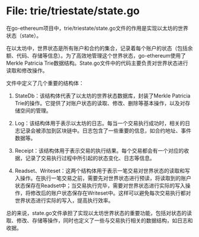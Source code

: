 # File: trie/triestate/state.go

在go-ethereum项目中，trie/triestate/state.go文件的作用是实现以太坊的世界状态（state）。

在以太坊中，世界状态是所有账户和合约的集合，记录着每个账户的状态（包括余额、代码、存储等信息）。为了高效地管理这个世界状态，go-ethereum使用了Merkle Patricia Trie数据结构。State.go文件中的代码主要负责对世界状态进行读取和修改操作。

文件中定义了几个重要的结构体：

1. StateDb：该结构体代表了以太坊的世界状态数据库，封装了Merkle Patricia Trie的操作。它提供了对账户状态的读取、修改、删除等基本操作，以及对存储空间的管理。

2. Log：该结构体用于表示以太坊的日志。每当一个交易执行成功时，相关的日志记录会被添加到区块链中。日志包含了一些重要的信息，如合约地址、事件数据等。

3. Receipt：该结构体用于表示交易的执行结果。每个交易都会有一个对应的收据，记录了交易执行过程中所引起的状态变化、日志等信息。

4. Readset、Writeset：这两个结构体用于表示一笔交易对世界状态的读取和写入操作。在执行一笔交易之前，需要先对世界状态进行预读，将读取到的账户状态保存在Readset中；当交易执行完毕，需要对世界状态进行实际的写入操作，将修改后的账户状态保存在Writeset中。这样可以避免每次交易执行都对世界状态进行实际的写入，提高执行效率。

总的来说，state.go文件承担了实现以太坊世界状态的重要功能，包括对状态的读取、修改、存储等操作，同时也定义了一些与交易执行相关的数据结构，如日志和收据。

